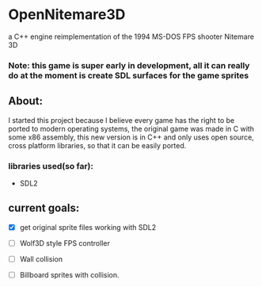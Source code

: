 # OpenNitemare3D
a C++ engine reimplementation of the 1994 MS-DOS FPS shooter Nitemare 3D

### Note: this game is super early in development, all it can really do at the moment is create SDL surfaces for the game sprites

## About:
I started this project because I believe every game has the right to be ported to modern operating systems,
the original game was made in C with some x86 assembly, this new version is in C++ and only uses open source, cross platform libraries,
so that it can be easily ported.

### libraries used(so far):
* SDL2


## current goals:
- [x] get original sprite files working with SDL2

- [ ] Wolf3D style FPS controller

- [ ] Wall collision 

- [ ] Billboard sprites with collision.



